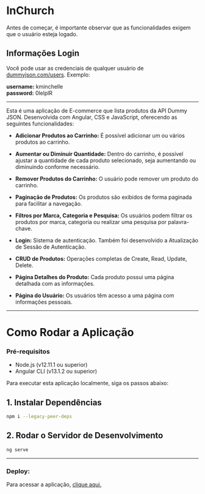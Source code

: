 
# InChurch

Antes de começar, é importante observar que as funcionalidades exigem que o usuário esteja logado.

## Informações Login

Você pode usar as credenciais de qualquer usuário de <a href="https://dummyjson.com/users">dummyjson.com/users</a>. Exemplo:

**username:** kminchelle <br />
**password:** 0lelplR

<hr />

Esta é uma aplicação de E-commerce que lista produtos da API Dummy JSON. Desenvolvida com Angular, CSS e JavaScript, oferecendo as seguintes funcionalidades:


* **Adicionar Produtos ao Carrinho:** É possível adicionar um ou vários produtos ao carrinho.

* **Aumentar ou Diminuir Quantidade:** Dentro do carrinho, é possível ajustar a quantidade de cada produto selecionado, seja aumentando ou diminuindo conforme necessário.

* **Remover Produtos do Carrinho:** O usuário pode remover um produto do carrinho.

* **Paginação de Produtos:** Os produtos são exibidos de forma paginada para facilitar a navegação.

* **Filtros por Marca, Categoria e Pesquisa:** Os usuários podem filtrar os produtos por marca, categoria ou realizar uma pesquisa por palavra-chave.

* **Login:** Sistema de autenticação. Também foi desenvolvido a Atualização de Sessão de Autenticação.

* **CRUD de Produtos:** Operações completas de Create, Read, Update, Delete.

* **Página Detalhes do Produto:** Cada produto possui uma página detalhada com as informações.

* **Página do Usuário:** Os usuários têm acesso a uma página com informações pessoais.

<hr />

# Como Rodar a Aplicação

### Pré-requisitos

- Node.js (v12.11.1 ou superior)
- Angular CLI (v13.1.2 ou superior)

Para executar esta aplicação localmente, siga os passos abaixo:

## 1. Instalar Dependências


```bash
npm i --legacy-peer-deps
```

## 2.  Rodar o Servidor de Desenvolvimento

```bash 
ng serve
```

<hr />

### Deploy:

Para acessar a aplicação, <a href="https://inchurch.vercel.app/">clique aqui.</a>



